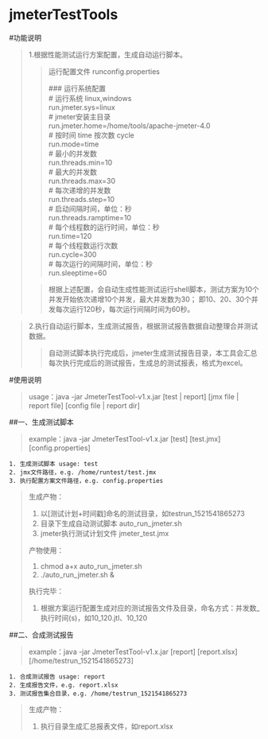 # jmeterTestTools
#功能说明
>1.根据性能测试运行方案配置，生成自动运行脚本。<br/>
>>运行配置文件 runconfig.properties<br/>
>>
>>\### 运行系统配置<br/>
\# 运行系统 linux,windows<br/>
run.jmeter.sys=linux<br/>
\# jmeter安装主目录<br/>
run.jmeter.home=/home/tools/apache-jmeter-4.0<br/>
\# 按时间 time  按次数 cycle<br/>
run.mode=time<br/>
\# 最小的并发数<br/>
run.threads.min=10<br/>
\# 最大的并发数<br/>
run.threads.max=30<br/>
\# 每次递增的并发数<br/>
run.threads.step=10<br/>
\# 启动间隔时间，单位：秒<br/>
run.threads.ramptime=10<br/>
\# 每个线程数的运行时间，单位：秒<br/>
run.time=120<br/>
\# 每个线程数运行次数<br/>
run.cycle=300<br/>
\# 每次运行的间隔时间，单位：秒<br/>
run.sleeptime=60<br/>
>
>>根据上述配置，会自动生成性能测试运行shell脚本，测试方案为10个并发开始依次递增10个并发，最大并发数为30；
>>即10、20、30个并发每次运行120秒，每次运行间隔时间为60秒。
>>

>2.执行自动运行脚本，生成测试报告，根据测试报告数据自动整理合并测试数据。
>
>>自动测试脚本执行完成后，jmeter生成测试报告目录，本工具会汇总每次执行完成后的测试报告，生成总的测试报表，格式为excel。

#使用说明
>usage：java -jar JmeterTestTool-v1.x.jar  [test | report]  [jmx file | report file]  [config file | report dir]

##一、生成测试脚本
>example：java -jar JmeterTestTool-v1.x.jar [test] [test.jmx] [config.properties]    
>
	1. 生成测试脚本 usage: test
	2. jmx文件路径，e.g. /home/runtest/test.jmx
	3. 执行配置方案文件路径，e.g. config.properties
>
>生成产物：
>
>1. 以[测试计划+时间戳]命名的测试目录，如testrun_1521541865273<br/>
>2. 目录下生成自动测试脚本 auto\_run\_jmeter.sh<br/>
>3. jmeter执行测试计划文件 jmeter_test.jmx
>
>产物使用：
>
>1. chmod a+x auto\_run\_jmeter.sh<br/>
>2. ./auto\_run\_jmeter.sh &<br/>
>
>执行完毕：
>
>1. 根据方案运行配置生成对应的测试报告文件及目录，命名方式：并发数_执行时间(s)，如10\_120.jtl、10\_120


##二、合成测试报告
>example：java -jar JmeterTestTool-v1.x.jar [report] [report.xlsx] [/home/testrun_1521541865273]<br/>
>
	1. 合成测试报告 usage: report
	2. 生成报告文件，e.g. report.xlsx
	3. 测试报告集合目录，e.g. /home/testrun_1521541865273
	
>生成产物：
>
>1. 执行目录生成汇总报表文件，如report.xlsx
